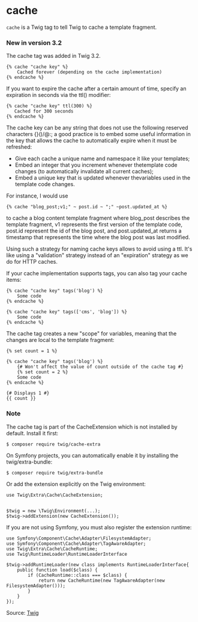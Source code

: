 # cache

`cache` is a Twig tag to tell Twig to cache a template fragment.


### New in version 3.2

The cache tag was added in Twig 3.2.



```twig
{% cache "cache key" %}
    Cached forever (depending on the cache implementation)
{% endcache %}
```

If you want to expire the cache after a certain amount of time, specify an expiration in seconds via the ttl() modifier:

```twig
{% cache "cache key" ttl(300) %}
   Cached for 300 seconds
{% endcache %}
```

The cache key can be any string that does not use the following reserved characters {}()/\@:; a good practice is to
embed some useful information in the key that allows the cache to automatically expire when it must be refreshed:

<ul>
<li>Give each cache a unique name and namespace it like your templates;</li> 
<li>Embed an integer that you increment whenever thetemplate code changes (to automatically invalidate all current caches);</li> 
<li>Embed a unique key that is updated whenever thevariables used in the template code changes.</li> 
</ul>

For instance, I would use 
```twig
{% cache "blog_post;v1;" ~ post.id ~ ";" ~post.updated_at %}
```
to cache a blog content template fragment where blog_post describes the template fragment, v1
represents the first version of the template code, post.id represent the id of the blog post, and post.updated_at
returns a timestamp that represents the time where the blog post was last modified.

Using such a strategy for naming cache keys allows to avoid using a ttl. It's like using a "validation" strategy instead
of an "expiration" strategy as we do for HTTP caches.

If your cache implementation supports tags, you can also tag your cache items:

```twig
{% cache "cache key" tags('blog') %} 
    Some code 
{% endcache %}
```

```twig
{% cache "cache key" tags(['cms', 'blog']) %} 
    Some code 
{% endcache %}
```

 The cache tag creates a new "scope" for
variables, meaning that the changes are local to the template fragment:

```twig
{% set count = 1 %}

{% cache "cache key" tags('blog') %} 
    {# Won't affect the value of count outside of the cache tag #} 
    {% set count = 2 %}
    Some code 
{% endcache %}

{# Displays 1 #} 
{{ count }} 
```


### Note

The cache tag is part of the CacheExtension which is not installed by default. Install it first:

```twig
$ composer require twig/cache-extra
```

On Symfony projects, you can automatically enable it by installing the
twig/extra-bundle:

```twig
$ composer require twig/extra-bundle
```

Or add the extension explicitly on the Twig environment:

```twig
use Twig\Extra\Cache\CacheExtension;


$twig = new \Twig\Environment(...); 
$twig->addExtension(new CacheExtension());
```

If you are not using Symfony, you must also register the extension runtime:

```twig
use Symfony\Component\Cache\Adapter\FilesystemAdapter; 
use Symfony\Component\Cache\Adapter\TagAwareAdapter; 
use Twig\Extra\Cache\CacheRuntime; 
use Twig\RuntimeLoader\RuntimeLoaderInterface
```

```twig
$twig->addRuntimeLoader(new class implements RuntimeLoaderInterface{ 
    public function load($class) {
        if (CacheRuntime::class === $class) {
            return new CacheRuntime(new TagAwareAdapter(new FilesystemAdapter())); 
        } 
    } 
});
```


Source: [Twig](https://twig.symfony.com/cache)
